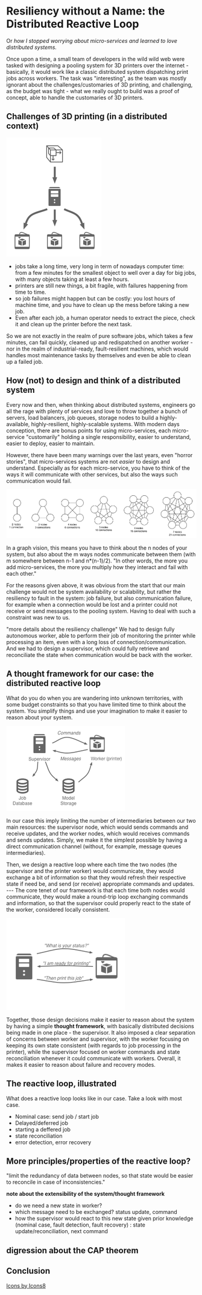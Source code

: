 Resiliency without a Name: the Distributed Reactive Loop
========================================================

Or *how I stopped worrying about micro-services and learned to love distributed systems.*


Once upon a time, a small team of developers in the wild wild web were tasked with designing a pooling system for 3D printers over the internet - basically, it would work like a classic distributed system dispatching print jobs across workers. The task was "interesting", as the team was mostly ignorant about the challenges/customaries of 3D printing, and challenging, as the budget was tight - what we really ought to build was a proof of concept, able to handle the customaries of 3D printers.

Challenges of 3D printing (in a distributed context)
----------------------------------------------------

![](figures/3d_printing_cloud.png)

- jobs take a long time, very long in term of nowadays computer time: from a few minutes for the smallest object to well over a day for big jobs, with many objects taking at least a few hours.
- printers are still new things, a bit fragile, with failures happening from time to time.
- so job failures might happen but can be costly: you lost hours of machine time, and you have to clean up the mess before taking a new job.
- Even after each job, a human operator needs to extract the piece, check it and clean up the printer before the next task.

So we are not exactly in the realm of pure software jobs, which takes a few minutes, can fail quickly, cleaned up and redispatched on another worker - nor in the realm of industrial-ready, fault-resilient machines, which would handles most maintenance tasks by themselves and even be able to clean up a failed job.

How (not) to design and think of a distributed system
-----------------------------------------------------

Every now and then, when thinking about distributed systems, engineers go all the rage with plenty of services and love to throw together a bunch of servers, load balancers, job queues, storage nodes to build a highly-available, highly-resilient, highly-scalable systems. With modern days conception, there are bonus points for using micro-services, each micro-service "customarily" holding a single responsibility, easier to understand, easier to deploy, easier to maintain.

However, there have been many warnings over the last years, even "horror stories", that micro-services systems are not *easier* to design and understand. Especially as for each micro-service, you have to think of the ways it will communicate with other services, but also the ways such communication would fail.

![](figures/nodes_connections.png)

In a graph vision, this means you have to think about the n nodes of your system, but also about the m ways nodes communicate between them (with m somewhere between n-1 and n\*(n-1)/2). "In other words, the more you add micro-services, the more you multiply how they interact and fail with each other."

For the reasons given above, it was obvious from the start that our main challenge would not be system availability or scalability, but rather the resiliency to fault in the system: job failure, but also communication failure, for example when a connection would be lost and a printer could not receive or send messages to the pooling system. Having to deal with such a constraint was new to us.

"more details about the resiliency challenge"
We had to design fully autonomous worker, able to perform their job of monitoring the printer while processing an item, even with a long loss of connection/communication. And we had to design a supervisor, which could fully retrieve and reconciliate the state when communication would be back with the worker.

A thought framework for our case: the distributed reactive loop
---------------------------------------------------------------

What do you do when you are wandering into unknown territories, with some budget constraints so that you have limited time to think about the system. You simplify things and use your imagination to make it easier to reason about your system.

![](figures/architecture_overview.png)

In our case this imply limiting the number of intermediaries between our two main resources: the supervisor node, which would sends commands and receive updates, and the worker nodes, which would receives commands and sends updates. Simply, we make it the simplest possible by having a direct communication channel (without, for example, message queues intermediaries).

Then, we design a reactive loop where each time the two nodes (the supervisor and the printer worker) would communicate, they would exchange a bit of information so that they would refresh their respective state if need be, and send (or receive) appropriate commands and updates. --- The core tenet of our framework is that each time both nodes would communicate, they would make a round-trip loop exchanging commands and information, so that the supervisor could properly react to the state of the worker, considered locally consistent.

![](figures/reactive_loop.png)

Together, those design decisions make it easier to reason about the system by having a simple **thought framework**, with basically distributed decisions being made in one place - the supervisor. It also imposed a clear separation of concerns between worker and supervisor, with the worker focusing on keeping its own state consistent (with regards to job processing in the printer), while the supervisor focused on worker commands and state reconciliation whenever it could communicate with workers. Overall, it makes it easier to reason about failure and recovery modes.

The reactive loop, illustrated
------------------------------

What does a reactive loop looks like in our case. Take a look with most case.

- Nominal case: send job / start job
- Delayed/deferred job
- starting a deffered job
- state reconciliation
- error detection, error recovery

More principles/properties of the reactive loop?
------------------------------------------------

"limit the redundancy of data between nodes, so that state would be easier to reconcile in case of inconsistencies."

**note about the extensibility of the system/thought framework**
- do we need a new state in worker?
- which message need to be exchanged? status update, command
- how the supervisor would react to this new state given prior knowledge (nominal case, fault detection, fault recovery) : state update/reconciliation, next command

digression about the CAP theorem
--------------------------------

Conclusion
----------

[Icons by Icons8](https://icons8.com)
